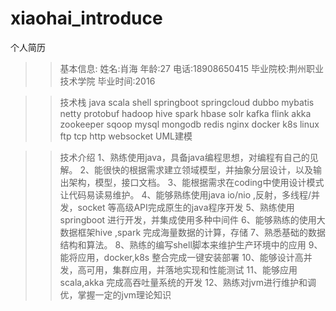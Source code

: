# xiaohai_introduce
个人简历

>>基本信息:
姓名:肖海
年龄:27
电话:18908650415
毕业院校:荆州职业技术学院
毕业时间:2016


>>技术栈
java scala shell
springboot springcloud dubbo mybatis netty protobuf
hadoop hive spark hbase solr kafka flink akka zookeeper sqoop
mysql mongodb redis nginx 
docker k8s linux ftp
tcp http websocket
UML建模


>>技术介绍
1、熟练使用java，具备java编程思想，对编程有自己的见解。
2、能很快的根据需求建立领域模型，并抽象分层设计，以及输出架构，模型，接口文档。
3、能根据需求在coding中使用设计模式让代码易读易维护。
4、能够熟练使用java io/nio ,反射，多线程/并发，socket 等高级API完成原生的java程序开发
5、熟练使用springboot 进行开发，并集成使用多种中间件
6、能够熟练的使用大数据框架hive ,spark 完成海量数据的计算，存储
7、熟悉基础的数据结构和算法。
8、熟练的编写shell脚本来维护生产环境中的应用
9、能将应用，docker,k8s 整合完成一键安装部署
10、能够设计高并发，高可用，集群应用，并落地实现和性能测试
11、能够应用scala,akka 完成高吞吐量系统的开发
12、熟练对jvm进行维护和调优，掌握一定的jvm理论知识










